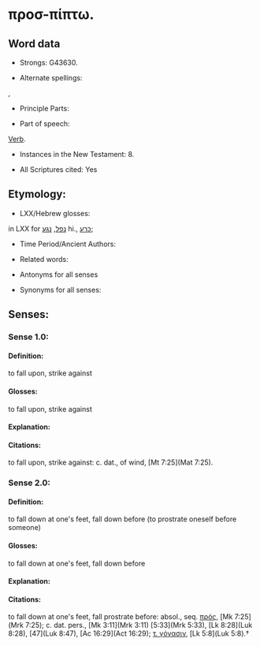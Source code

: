 # προσ-πίπτω.

<!-- Status: S2=NeedsReview -->
<!-- Lexica used for edits: BDAG, FFM, LN, A-S -->

## Word data

* Strongs: G43630.

* Alternate spellings:

,

* Principle Parts: 


* Part of speech: 

[Verb](http://ugg.readthedocs.io/en/latest/verb.html).

* Instances in the New Testament: 8.

* All Scriptures cited: Yes

## Etymology: 


* LXX/Hebrew glosses: 

in LXX for [נפל](//en-uhl/H5307), [נגע](//en-uhl/H5060) hi., [כּרע](//en-uhl/H3766);

* Time Period/Ancient Authors: 


* Related words: 

* Antonyms for all senses

* Synonyms for all senses: 


## Senses:


### Sense  1.0: 

#### Definition: 

to fall upon, strike against

#### Glosses: 

to fall upon, strike against

#### Explanation: 
 

#### Citations: 

to fall upon, strike against: c. dat., of wind, [Mt 7:25](Mat 7:25).

### Sense  2.0: 

#### Definition:
 
to fall down at one's feet, fall down before (to prostrate oneself before someone)

#### Glosses: 

to fall down at one's feet, fall down before

#### Explanation: 


#### Citations: 

to fall down at one's feet, fall prostrate before: absol., seq. [πρός](), [Mk 7:25](Mrk 7:25); c. dat. pers., [Mk 3:11](Mrk 3:11) [5:33](Mrk 5:33), [Lk 8:28](Luk 8:28), [47](Luk 8:47), [Ac 16:29](Act 16:29); [τ. γόνασιν](), [Lk 5:8](Luk 5:8).†